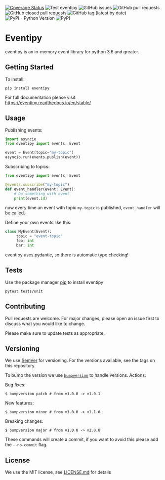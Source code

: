 [![Coverage Status](https://coveralls.io/repos/github/JonatanMartens/eventipy/badge.svg?branch=master)](https://coveralls.io/github/JonatanMartens/eventipy?branch=master)
![Test eventipy](https://github.com/JonatanMartens/eventipy/workflows/test/badge.svg)
![GitHub issues](https://img.shields.io/github/issues-raw/JonatanMartens/eventipy)
![GitHub pull requests](https://img.shields.io/github/issues-pr-raw/JonatanMartens/eventipy)
![GitHub closed pull requests](https://img.shields.io/github/issues-pr-closed-raw/JonatanMartens/eventipy)
![GitHub tag (latest by date)](https://img.shields.io/github/v/tag/JonatanMartens/eventipy)
![PyPI - Python Version](https://img.shields.io/pypi/pyversions/eventipy)
![PyPI](https://img.shields.io/pypi/v/eventipy)


# Eventipy
eventipy is an in-memory event library for python 3.6 and greater.

## Getting Started
To install:

`pip install eventipy`

For full documentation please visit: https://eventipy.readthedocs.io/en/stable/

## Usage

Publishing events:

```python
import asyncio
from eventipy import events, Event

event = Event(topic="my-topic")
asyncio.run(events.publish(event))
```

Subscribing to topics:

```python
from eventipy import events, Event

@events.subscribe("my-topic")
def event_handler(event: Event):
    # Do something with event
    print(event.id)
```

now every time an event with topic `my-topic` is published, `event_handler` will be called.

Define your own events like this:

```python
class MyEvent(Event):
     topic = "event-topic"
     foo: int
     bar: int
```

eventipy uses pydantic, so there is automatic type checking!

## Tests
Use the package manager [pip](https://pip.pypa.io/en/stable/) to install eventipy
 
`pytest tests/unit`

## Contributing
Pull requests are welcome. For major changes, please open an issue first to discuss what you would like to change.

Please make sure to update tests as appropriate.


## Versioning
We use [SemVer](semver.org) for versioning. For the versions available, see the tags on this repository.

To bump the version we use [`bumpversion`](https://github.com/c4urself/bump2version) to handle versions. Actions:

Bug fixes:

```shell
$ bumpversion patch # from v1.0.0 -> v1.0.1
```

New features:

```shell
$ bumpversion minor # from v1.0.0 -> v1.1.0
```

Breaking changes:

```shell
$ bumpversion major # from v1.0.0 -> v2.0.0
```

These commands will create a commit, if you want to avoid this please add the `--no-commit` flag.

## License
We use the MIT license, see [LICENSE.md](LICENSE.md) for details
